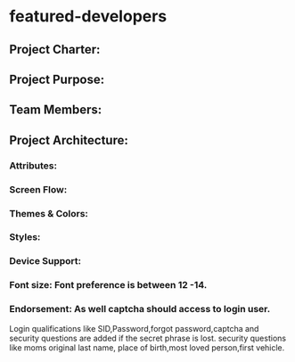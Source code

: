 # featured-developers
## Project Charter:
## Project Purpose:
## Team Members:
## Project Architecture:
### Attributes:
### Screen Flow:
### Themes & Colors:
### Styles:
### Device Support:
### Font size: Font preference  is between 12 -14.
### Endorsement: As well captcha should access to login user.
Login qualifications like SID,Password,forgot password,captcha and security questions are added if the secret phrase is lost.
security questions like moms original last name, place of birth,most loved person,first vehicle.

